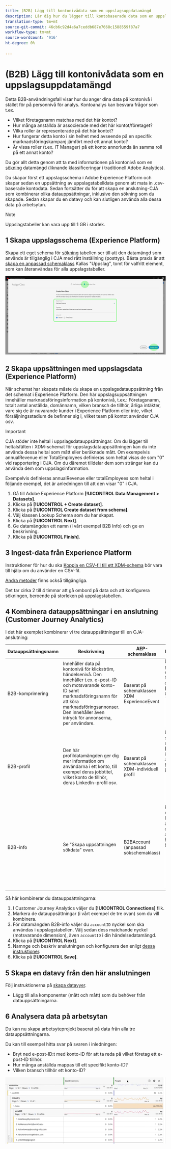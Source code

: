 ```yaml
---
title: (B2B) Lägg till kontonivådata som en uppslagsuppdatamängd
description: Lär dig hur du lägger till kontobaserade data som en uppslagsdatamängd till CJA
translation-type: tm+mt
source-git-commit: 46cb6c92d4a6a7ceddb687e7668c1588559f87a7
workflow-type: tm+mt
source-wordcount: '916'
ht-degree: 0%

---
```



# (B2B) Lägg till kontonivådata som en uppslagsuppdatamängd

Detta B2B-användningsfall visar hur du anger dina data på kontonivå i stället för på personnivå för analys. Kontoanalys kan besvara frågor som t.ex.

* Vilket företagsnamn matchas med det här kontot?
* Hur många anställda är associerade med det här kontot/företaget?
* Vilka roller är representerade på det här kontot?
* Hur fungerar detta konto i sin helhet med avseende på en specifik marknadsföringskampanj jämfört med ett annat konto?
* Är vissa roller (t.ex. IT Manager) på ett konto annorlunda än samma roll på ett annat konto?

Du gör allt detta genom att ta med informationen på kontonivå som en [sökning](/help/getting-started/cja-glossary.md) datamängd (liknande klassificeringar i traditionell Adobe Analytics).

Du skapar först ett uppslagsschema i Adobe Experience Platform och skapar sedan en uppsättning av uppslagstabelldata genom att mata in .csv-baserade kontodata. Sedan fortsätter du för att skapa en anslutning-CJA som kombinerar olika datauppsättningar, inklusive den sökning som du skapade. Sedan skapar du en datavy och kan slutligen använda alla dessa data på arbetsytan.

>[!NOTE]
>
>Uppslagstabeller kan vara upp till 1 GB i storlek.

## 1 Skapa uppslagsschema (Experience Platform)

Skapa ett eget schema för [sökning](/help/getting-started/cja-glossary.md) tabellen ser till att den datamängd som används är tillgänglig i CJA med rätt inställning (posttyp). Bästa praxis är att [skapa en anpassad schemaklass](https://docs.adobe.com/content/help/en/experience-platform/xdm/tutorials/create-schema-ui.html#create-new-class) Kallas &quot;Uppslag&quot;, tomt för valfritt element, som kan återanvändas för alla uppslagstabeller.

![](assets/create-new-class.png)

## 2 Skapa uppsättningen med uppslagsdata (Experience Platform)

När schemat har skapats måste du skapa en uppslagsdatauppsättning från det schemat i Experience Platform. Den här uppslagsuppsättningen innehåller marknadsföringsinformation på kontonivå, t.ex.: Företagsnamn, totalt antal anställda, domännamn, vilken bransch de tillhör, årliga intäkter, vare sig de är nuvarande kunder i Experience Platform eller inte, vilket försäljningsstadium de befinner sig i, vilket team på kontot använder CJA osv.

>[!IMPORTANT]
>
>CJA stöder inte heltal i uppslagsdatauppsättningar. Om du lägger till heltalsfälten i XDM-schemat för uppslagsdatauppsättningen kan du inte använda dessa heltal som mått eller beräknade mått. Om exempelvis annualRevenue eller TotalEmployees definieras som heltal visas de som &quot;0&quot; vid rapportering i CJA. Om du däremot tilldelar dem som strängar kan du använda dem som uppslagsinformation.

Exempelvis definieras annualRevenue eller totalEmployees som heltal i följande exempel, det är anledningen till att den visar &quot;0&quot; i CJA.

1. Gå till Adobe Experience Platform **[!UICONTROL Data Management > Datasets]**.
1. Klicka på **[!UICONTROL + Create dataset]**.
1. Klicka på **[!UICONTROL Create dataset from schema]**.
1. Välj klassen Lookup Schema som du har skapat.
1. Klicka på **[!UICONTROL Next]**.
1. Ge datamängden ett namn (i vårt exempel B2B Info) och ge en beskrivning.
1. Klicka på **[!UICONTROL Finish]**.

## 3 Ingest-data från Experience Platform

Instruktioner för hur du ska [Koppla en CSV-fil till ett XDM-schema](https://docs.adobe.com/content/help/en/experience-platform/ingestion/tutorials/map-a-csv-file.html) bör vara till hjälp om du använder en CSV-fil.

[Andra metoder](https://docs.adobe.com/content/help/en/experience-platform/ingestion/home.html) finns också tillgängliga.

Det tar cirka 2 till 4 timmar att gå ombord på data och att konfigurera sökningen, beroende på storleken på uppslagstabellen.

## 4 Kombinera datauppsättningar i en anslutning (Customer Journey Analytics)

I det här exemplet kombinerar vi tre datauppsättningar till en CJA-anslutning:

| Datauppsättningsnamn | Beskrivning | AEP-schemaklass | Datauppsättningsinformation |
|---|---|---|---|
| B2B-komprimering | Innehåller data på kontonivå för klickström, händelsenivå. Den innehåller t.ex. e-post-ID och motsvarande konto-ID samt marknadsföringsnamn för att köra marknadsföringsannonser. Den innehåller även intryck för annonserna, per användare. | Baserat på schemaklassen XDM ExperienceEvent | De `emailID` används som primär identitet och tilldelas en `Customer ID` namnområde. Som ett resultat av detta visas den som standard **[!UICONTROL Person ID]** i Customer Journey Analytics. ![Impression](assets/impressions-mixins.png) |
| B2B-profil | Den här profildatamängden ger dig mer information om användarna i ett konto, till exempel deras jobbtitel, vilket konto de tillhör, deras LinkedIn-profil osv. | Baserat på schemaklassen XDM-individuell profil | Du behöver inte välja `emailID` som primärt ID i det här schemat. Se till att aktivera **[!UICONTROL Profile]**; Om du inte gör det kommer inte CJA att kunna ansluta `emailID` i B2B-profilen med `emailID` i B2B-data om intryckning. ![Profil](assets/profile-mixins.png) |
| B2B-info | Se &quot;Skapa uppsättningen sökdata&quot; ovan. | B2BAccount (anpassad sökschemaklass) | Förhållandet mellan `accountID` och datauppsättningen B2B Impression har skapats automatiskt genom att datauppsättningen B2B Info ansluts till datauppsättningen B2B Impression i CJA, enligt beskrivningen i stegen nedan. ![Uppslag](assets/lookup-mixins.png) |

Så här kombinerar du datauppsättningarna:

1. I Customer Journey Analytics väljer du **[!UICONTROL Connections]** flik.
1. Markera de datauppsättningar (i vårt exempel de tre ovan) som du vill kombinera.
1. För datamängden B2B-info väljer du `accountID` nyckel som ska användas i uppslagstabellen. Välj sedan dess matchande nyckel (motsvarande dimension), även `accountID` i din händelsedatamängd.
1. Klicka på **[!UICONTROL Next]**.
1. Namnge och beskriv anslutningen och konfigurera den enligt [dessa instruktioner](/help/connections/create-connection.md).
1. Klicka på **[!UICONTROL Save]**.

## 5 Skapa en datavy från den här anslutningen

Följ instruktionerna på [skapa datavyer](/help/data-views/create-dataview.md).

* Lägg till alla komponenter (mått och mått) som du behöver från datauppsättningarna.

## 6 Analysera data på arbetsytan

Du kan nu skapa arbetsyteprojekt baserat på data från alla tre datauppsättningarna.

Du kan till exempel hitta svar på svaren i inledningen:

* Bryt ned e-post-ID:t med konto-ID för att ta reda på vilket företag ett e-post-ID tillhör.
* Hur många anställda mappas till ett specifikt konto-ID?
* Vilken bransch tillhör ett konto-ID?

![](assets/project-lookup.png)
